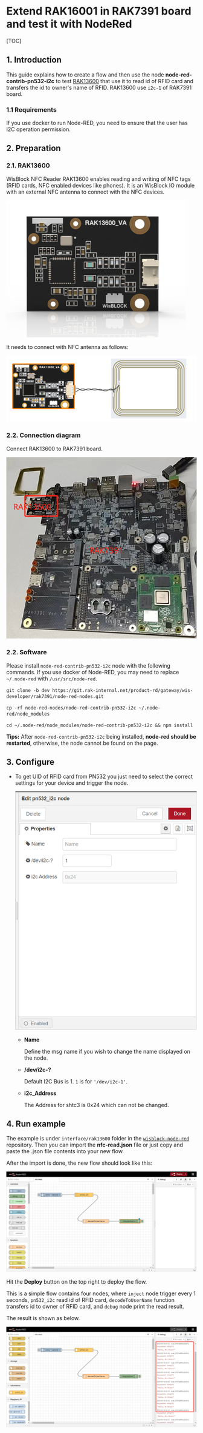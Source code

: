 # Extend RAK16001 in RAK7391 board and test it with NodeRed

[TOC]

## 1. Introduction

This guide explains how to create a flow and then use the node **node-red-contrib-pn532-i2c** to test [RAK13600](https://store.rakwireless.com/products/rak13600-wisblock-nfc-reader) that use it to read id of RFID card and transfers the id to owner's name of RFID.  RAK13600 use `i2c-1` of RAK7391 board. 

### 1.1 Requirements

If you use docker to run Node-RED,  you need to ensure that the user has I2C operation permission.



## 2. Preparation

### 2.1. RAK13600

WisBlock NFC Reader RAK13600 enables reading and writing of NFC tags (RFID cards, NFC enabled devices like phones). It is an WisBlock IO module with an external NFC antenna to connect with the NFC devices.

![image-20220331154317502](assets/image-20220331154317502.png)

 It needs to connect with NFC antenna as follows:

![1648712756](assets/1648712756.png)   



### 2.2. Connection diagram

Connect RAK13600  to RAK7391 board.

![image-20220411093959738](assets/image-20220411093959738.png)



### 2.2. Software

Please install `node-red-contrib-pn532-i2c` node with the following commands. If you use docker of Node-RED, you may need to replace `~/.node-red` with `/usr/src/node-red`.

```
git clone -b dev https://git.rak-internal.net/product-rd/gateway/wis-developer/rak7391/node-red-nodes.git
```

```
cp -rf node-red-nodes/node-red-contrib-pn532-i2c ~/.node-red/node_modules
```

```
cd ~/.node-red/node_modules/node-red-contrib-pn532-i2c && npm install
```

**Tips:**  After `node-red-contrib-pn532-i2c` being installed,  **node-red should be restarted**, otherwise, the node cannot be found on the page.

## 3. Configure

- To get  UID of RFID card from PN532 you just need to select the correct settings for your device and trigger the node.

  <img src="assets/image-20220408160754221.png" alt="image-20220408160754221" style="zoom: 80%;" />	
  
  - **Name**
  
    Define the msg name if you wish to change the name displayed on the node.
  
  - **/dev/i2c-?**
  
    Default I2C Bus is 1.  `1` is for `'/dev/i2c-1'`.
  
  - **i2c_Address**
  
    The Address for shtc3 is 0x24 which can not be changed. 

## 4. Run example

The example is under `interface/rak13600` folder in the [`wisblock-node-red`](https://git.rak-internal.net/product-rd/gateway/wis-developer/rak7391/wisblock-node-red/-/tree/dev/) repository. Then you can import the  **nfc-read.json** file or just copy and paste the .json file contents into your new flow.

After the import is done, the new flow should look like this:

![image-20220411094928684](assets/image-20220411094928684.png)

Hit the **Deploy** button on the top right to deploy the flow.

This is a simple flow  contains four nodes, where `inject` node trigger every 1 seconds,  `pn532_i2c` read id of RFID card, `decodeToUserName` function transfers id to owner of RFID card, and `debug` node print the read result.

The result  is shown as below.

![image-20220411094343262](assets/image-20220411094343262.png)
